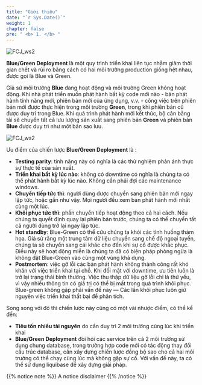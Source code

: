 ```yaml
---
title: "Giới thiệu"
date: "`r Sys.Date()`"
weight: 1
chapter: false
pre: " <b> 1. </b> "
---
```


![FCJ_ws2](/images/1.introduce/aws.png)

**Blue/Green Deployment** là một quy trình triển khai liên tục nhằm giảm thời gian chết và rủi ro bằng cách có hai môi trường production giống hệt nhau, được gọi là Blue và Green.

Giả sử môi trường **Blue** đang hoạt động và môi trường Green không hoạt động. Khi nhà phát triển muốn phát hành bất kỳ code mới nào - bản phát hành tính năng mới, phiên bản mới của ứng dụng, v.v. - công việc trên phiên bản mới được thực hiện trong môi trường **Green**, trong khi phiên bản cũ được duy trì trong Blue. Khi quá trình phát hành mới kết thúc, bộ cân bằng tải sẽ chuyển tất cả lưu lượng sản xuất sang phiên bản **Green** và phiên bản **Blue** được duy trì như một bản sao lưu.

![FCJ_ws2](/images/1.introduce/bg.jpg)

Ưu điểm của chiến lược **Blue/Green Deployment** là :

- **Testing parity**: tính năng này có nghĩa là các thử nghiệm phản ánh thực sự thực tế của sản xuất.
- **Triển khai bất kỳ lúc nào**: không có downtime có nghĩa là chúng ta có thể phát hành bất kỳ lúc nào. Không cần phải đợi các maintenance windows.
- **Chuyển tiếp tức thì**: người dùng được chuyển sang phiên bản mới ngay lập tức, hoặc gần như vậy. Mọi người đều xem bản phát hành mới nhất cùng một lúc.
- **Khôi phục tức thì**: phần chuyển tiếp hoạt động theo cả hai cách. Nếu chúng ta quyết định quay lại phiên bản trước, chúng ta có thể chuyển tất cả người dùng trở lại ngay lập tức.
- **Hot standby**: Blue-Green có thể cứu chúng ta khỏi các tình huống thảm họa. Giả sử rằng một trung tâm dữ liệu chuyển sang chế độ ngoại tuyến, chúng ta sẽ chuyển sang cái khác cho đến khi sự cố được khắc phục. Điều này sẽ hoạt động miễn là chúng ta đã có biện pháp phòng ngừa là không đặt Blue-Green vào cùng một vùng khả dụng.
- **Postmortem**: việc gỡ lỗi các bản phát hành không thành công rất khó khăn với việc triển khai tại chỗ. Khi đối mặt với downtime, ưu tiên luôn là trở lại trạng thái bình thường. Việc thu thập dữ liệu gỡ lỗi chỉ là thứ yếu, vì vậy nhiều thông tin có giá trị có thể bị mất trong quá trình khôi phục. Blue-green không gặp phải vấn đề này — Các lần khôi phục luôn giữ nguyên việc triển khai thất bại để phân tích.

Song song với đó thì chiến lược này cũng có một vài nhược điểm, có thể kể đến:

- **Tiêu tốn nhiều tài nguyên** do cần duy trì 2 môi trường cùng lúc khi triển khai
- **Blue/Green Deployment** đòi hỏi các service trên cả 2 môi trường sử dụng chung database, trong trường hợp code mới có tác động thay đổi cấu trúc database, cần xây dựng chiến lược đồng bộ sao cho cả hai môi trường có thể chạy cùng lúc mà không gặp sự cố. Với vấn đề này, ta có thể sử dụng liquibase để xây dựng giải pháp.

{{% notice note %}}
A notice disclaimer
{{% /notice %}}
